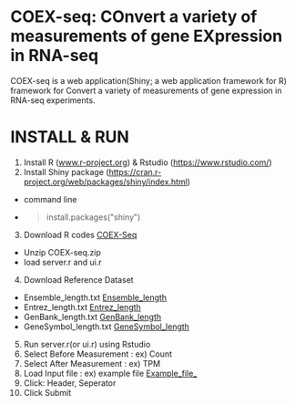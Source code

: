 # COEX-seq: COnvert a variety of measurements of gene EXpression in RNA-seq

COEX-seq is a web application(Shiny; a web application framework for R) framework for Convert a variety of measurements of gene expression in RNA-seq experiments. 


# INSTALL & RUN

1. Install R (www.r-project.org) & Rstudio (https://www.rstudio.com/)
2. Install Shiny package (https://cran.r-project.org/web/packages/shiny/index.html)
  - command line  
  - > install.packages("shiny") 
3. Download R codes [COEX-Seq](https://raw.githubusercontent.com/NIHxAI/COEX-Seq/main/Data/COEX-seq.zip)
  - Unzip COEX-seq.zip
  - load server.r and ui.r
4. Download Reference Dataset 
  - Ensemble_length.txt [Ensemble_length](https://raw.githubusercontent.com/NIHxAI/COEX-Seq/main/Data/Ensemble_length.txt) 
  - Entrez_length.txt [Entrez_length](https://raw.githubusercontent.com/NIHxAI/COEX-Seq/main/Data/Entrez_length.txt)
  - GenBank_length.txt [GenBank_length](https://raw.githubusercontent.com/NIHxAI/COEX-Seq/main/Data/GenBank_length.txt)
  - GeneSymbol_length.txt [GeneSymbol_length](https://raw.githubusercontent.com/NIHxAI/COEX-Seq/main/Data/GeneSymbol_length.txt)
5. Run server.r(or ui.r) using Rstudio
6. Select Before Measurement : ex) Count
7. Select After Measurement : ex) TPM
8. Load Input file : ex) example file [Example_file_](https://raw.githubusercontent.com/NIHxAI/COEX-Seq/main/Data/RNAseq_readcount.txt)
9. Click: Header, Seperator
10. Click Submit




